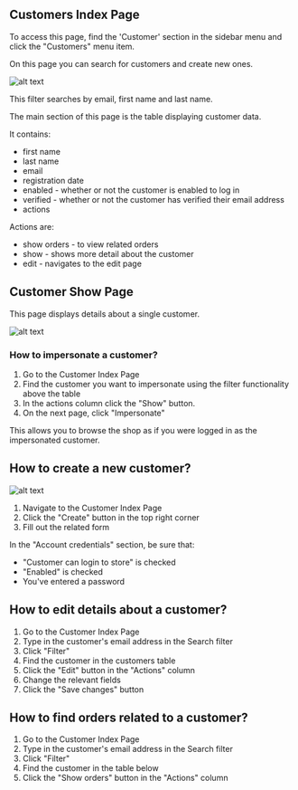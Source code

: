 ## Customers Index Page

To access this page, find the 'Customer' section in the sidebar menu and click the "Customers" menu item.

On this page you can search for customers and create new ones.

![alt text](../assets/images/Customer/Customers/index.png "Order Shipments")

This filter searches by email, first name and last name.

The main section of this page is the table displaying customer data. 

It contains:
 - first name
 - last name
 - email
 - registration date
 - enabled - whether or not the customer is enabled to log in
 - verified - whether or not the customer has verified their email address
 - actions
 
Actions are:
 - show orders - to view related orders
 - show - shows more detail about the customer
 - edit - navigates to the edit page
 
 ## Customer Show Page
 
 This page displays details about a single customer.
 
 ![alt text](../assets/images/Customer/Customers/show.png "Order Shipments")
 
 ### How to impersonate a customer?
 
 1. Go to the Customer Index Page
 2. Find the customer you want to impersonate using the filter functionality above the table
 3. In the actions column click the "Show" button.
 4. On the next page, click "Impersonate"
 
 This allows you to browse the shop as if you were logged in as the impersonated customer.
 
 ## How to create a new customer?
 
  ![alt text](../assets/images/Customer/Customers/create.png "Order Shipments")
 
  1. Navigate to the Customer Index Page
  2. Click the "Create" button in the top right corner
  3. Fill out the related form
  
 In the "Account credentials" section, be sure that: 
  - "Customer can login to store" is checked
  - "Enabled" is checked
  - You've entered a password
  
 ## How to edit details about a customer?
 1. Go to the Customer Index Page
 2. Type in the customer's email address in the Search filter
 3. Click "Filter"
 4. Find the customer in the customers table
 5. Click the "Edit" button in the "Actions" column
 6. Change the relevant fields
 7. Click the "Save changes" button
 
 ## How to find orders related to a customer?
   1. Go to the Customer Index Page
   2. Type in the customer's email address in the Search filter
   3. Click "Filter"
   4. Find the customer in the table below
   5. Click the "Show orders" button in the "Actions" column
